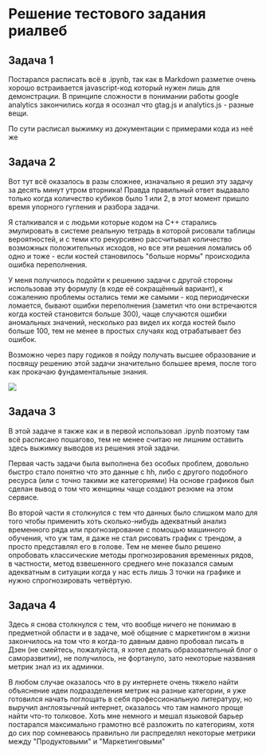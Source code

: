 # Решение тестового задания риалвеб

## Задача 1

Постарался расписать всё в .ipynb, так как в Markdown разметке очень хорошо встраивается javascript-код который нужен лишь для демонстрации. В принципе сложности в понимании работы google analytics закончились когда я осознал что gtag.js и analytics.js - разные вещи.

По сути расписал выжимку из документации с примерами кода из неё же

## Задача 2

Вот тут всё оказалось в разы сложнее, изначально я решил эту задачу за десять минут утром вторника! Правда правильный ответ выдавало только когда количество кубиков было 1 или 2, в этот момент пришло время упорного гугления и разбора задачи. 

Я сталкивался и с людьми которые кодом на С++ старались эмулировать в системе реальную тетрадь в которой рисовали таблицы вероятностей, и с теми кто рекурсивно рассчитывал количество возможных положительных исходов, но все эти решения ломались об одно и тоже - если костей становилось "больше нормы" происходила ошибка переполнения.

У меня получилось подойти к решению задачи с другой стороны использовав эту формулу (в коде её сокращённый вариант), к сожалению проблемы остались теми же самыми - код периодически ломается, бывают ошибки переполнения (заметил что они встречаются когда костей становится больше 300), чаще случаются ошибки аномальных значений, несколько раз видел их когда костей было больше 100, тем не менее в простых случаях код отрабатывает без ошибок.

Возможно через пару годиков я пойду получать высшее образование и посвящу решению этой задачи значительно большее время, после того как прокачаю фундаментальные знания.

<img src="https://user-images.githubusercontent.com/77614315/112215951-054b3380-8c32-11eb-8a7e-27ca88a6cb87.png"></img>

## Задача 3

В этой задаче я также как и в первой использовал .ipynb поэтому там всё расписано пошагово, тем не менее считаю не лишним оставить здесь выжимку выводов из решения этой задачи.

Первая часть задачи была выполнена без особых проблем, довольно быстро стало понятно что это данные с hh, либо с другого подобного ресурса (или с точно такими же категориями) На основе графиков был сделан вывод о том что женщины чаще создают резюме на этом сервисе.

Во второй части я столкнулся с тем что данных было слишком мало для того чтобы применить хоть сколько-нибудь адекватный анализ временного ряда или прогнозирование с помощью машинного обучения, что уж там, я даже не стал рисовать график с трендом, а просто представлял его в голове. Тем не менее было решено опробовать классические методы прогнозирования временных рядов, в частности, метод взвешенного среднего мне показался самым адекватным в ситуации когда у нас есть лишь 3 точки на графике и нужно спрогнозировать четвёртую.

## Задача 4

Здесь я снова столкнулся с тем, что вообще ничего не понимаю в предметной области и в задаче, моё общение с маркетингом в жизни закончилось на том что я когда-то давным давно пробовал писать в Дзен (не смейтесь, пожалуйста, я хотел делать образовательный блог о саморазвитии), не получилось, не фортануло, зато некоторые названия метрик знал из их админки.

В любом случае оказалось что в ру интернете очень тяжело найти объяснение идеи подразделения метрик на разные категории, я уже готовился начать поглощать в себя профессиональную литературу, но выручил англоязычный интернет, оказалось что там намного проще найти что-то толковое. Хоть мне немного и мешал языковой барьер постарался максимально грамотно всё разложить по категориям, хотя до сих пор сомневаюсь правильно ли распределял некоторые метрики между "Продуктовыми" и "Маркетинговыми"
